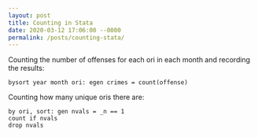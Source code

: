 ```yaml
---
layout: post
title: Counting in Stata
date: 2020-03-12 17:06:00 --0000
permalink: /posts/counting-stata/
---
```


Counting the number of offenses for each ori in each month and recording the results:
```
bysort year month ori: egen crimes = count(offense)
```

Counting how many unique oris there are:
```
by ori, sort: gen nvals = _n == 1 
count if nvals
drop nvals
```
